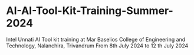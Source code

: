 # AI-AI-Tool-Kit-Training-Summer-2024
Intel Unnati AI Tool kit training at Mar Baselios College of Engineering and Technology, Nalanchira, Trivandrum
From 8th July 2024 to 12 th July 2024
